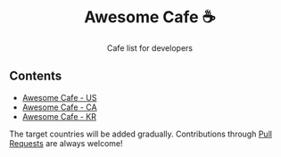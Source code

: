 <h1 align="center">Awesome Cafe ☕</h1>
  
<p align="center">Cafe list for developers</p>

## Contents

- [Awesome Cafe - US](./README-us.md)
- [Awesome Cafe - CA](./README-ca.md)
- [Awesome Cafe - KR](./README-kr.md)

The target countries will be added gradually.
Contributions through [Pull Requests](https://github.com/KennethanCeyer/awesome-cafe/pulls) are always welcome!
